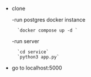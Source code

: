 - clone <br/>

  -run postgres docker instance <br/>

        `docker compose up -d `

  -run server <br/>

        `cd service`
        `python3 app.py`

- go to localhost:5000
